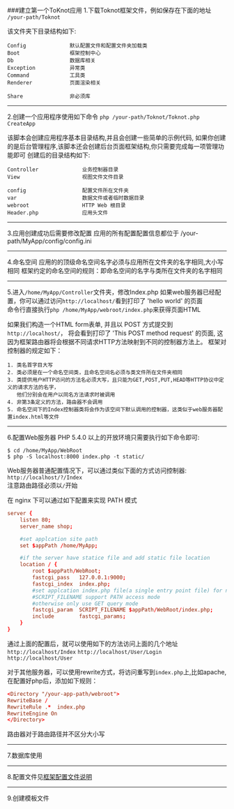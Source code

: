 ###建立第一个ToKnot应用
1.下载Toknot框架文件，例如保存在下面的地址
    `/your-path/Toknot`

该文件夹下目录结构如下:
```
Config              默认配置文件和配置文件夹加载类
Boot                框架控制中心
Db                  数据库相关
Exception           异常类
Command             工具类
Renderer            页面渲染相关

Share               非必须库
```
--------------------
2.创建一个应用程序使用如下命令
`php /your-path/Toknot/Toknot.php CreateApp`

  该脚本会创建应用程序基本目录结构,并且会创建一些简单的示例代码,
  如果你创建的是后台管理程序,该脚本还会创建后台页面框架结构,你只需要完成每一项管理功能即可
  创建后的目录结构如下:
```
Controller              业务控制器目录
View                    视图文件文件目录

config                  配置文件所在文件夹
var                     数据文件或者临时数据目录
webroot                 HTTP Web 根目录
Header.php              应用头文件
```
--------------------
3.应用创建成功后需要修改配置
  应用的所有配置配置信息都位于 /your-path/MyApp/config/config.ini

-----------------
4.命名空间
应用的的顶级命名空间名字必须与应用所在文件夹的名字相同,大小写相同
框架约定的命名空间的规则：即命名空间的名字与类所在文件夹的名字相同

----------------
5.进入`/home/MyApp/Controller`文件夹，修改Index.php
如果web服务器已经配置，你可以通过访问`http://localhost/`看到打印了 'hello world' 的页面  
命令行直接执行`php /home/MyApp/webroot/index.php`来获得页面HTML

如果我们构造一个HTML form表单, 并且以 POST 方式提交到`http://localhost/`， 将会看到打印了 'This POST method request' 的页面, 这因为框架路由器将会根据不同请求HTTP方法映射到不同的控制器方法上。
框架对控制器的规定如下：
```
1. 类名首字目大写
2. 类必须是在一个命名空间类，且命名空间名必须与类文件所在文件夹相同
3. 类提供用户HTTP访问的方法名必须大写，且只能为GET,POST,PUT,HEAD等HTTP协议中定义的请求方法的名字，
   他们分别会在用户以同名方法请求时被调用
4. 非第3条定义的方法，路由器不会调用
5. 命名空间下的Index控制器类将会作为该空间下默认调用的控制器，这类似于web服务器配置index.html等文件
```
--------------
6.配置Web服务器
PHP 5.4.0 以上的开放环境只需要执行如下命令即可:
```
$ cd /home/MyApp/WebRoot
$ php -S localhost:8000 index.php -t static/
```  

Web服务器普通配置情况下，可以通过类似下面的方式访问控制器:
   `http://localhost/?/Index`  
注意路由路径必须以`/`开始

在 nginx 下可以通过如下配置来实现 PATH 模式
```conf
server {
    listen 80;
    server_name shop;

    #set applcation site path
    set $appPath /home/MyApp;

    #if the server have statice file and add static file location
    location / {
        root $appPath/WebRoot;
        fastcgi_pass   127.0.0.1:9000;
        fastcgi_index  index.php;
        #set applcation index.php file(a single entry point file) for nginx
        #SCRIPT_FILENAME support PATH access mode
        #otherwise only use GET query mode
        fastcgi_param  SCRIPT_FILENAME $appPath/WebRoot/index.php;
        include        fastcgi_params;
    }
}
```
   通过上面的配置后，就可以使用如下的方法访问上面的几个地址
`http://localhost/Index`
`http://localhost/User/Login`
`http://localhost/User`

对于其他服务器，可以使用rewrite方式，将访问重写到`index.php`上,比如apache,在配置好php后，添加如下规则：
```conf
<Directory "/your-app-path/webroot">
RewriteBase /
RewriteRule .*  index.php
RewriteEngine On
</Directory>
```
路由器对于路由路径并不区分大小写

---------------

7.数据库使用

   

-----------------------
8.配置文件见[框架配置文件说明](https://github.com/chopins/toknot/blob/master/doc/%E6%A1%86%E6%9E%B6%E9%85%8D%E7%BD%AE%E6%96%87%E4%BB%B6%E8%AF%B4%E6%98%8E%28%E9%92%88%E5%AF%B93.0%29.md)

-----------------
9.创建模板文件
  
